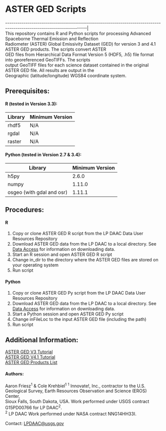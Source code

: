 # ASTER GED Scripts 
-----------------------------------------------------------------------------------------------------------------------|  
This repository contains R and Python scripts for processing Advanced Spaceborne Thermal Emission and Reflection   
Radiometer (ASTER) Global Emissivity Dataset (GED) for version 3 and 4.1 ASTER GED products. The scripts convert ASTER   
GED files from Hierarchical Data Format Version 5 (HDF5, .h5) file format into georeferenced GeoTIFFs. The scripts  
output GeoTIFF files for each science dataset contained in the original ASTER GED file. All results are output in the  
Geographic (latitude/longitude) WGS84 coordinate system.   

## Prerequisites:
#### R (tested in Version 3.3):    
Library   | Minimum Version          
----------| --------------- 
rhdf5     | N/A   
rgdal     | N/A          
raster    | N/A 

#### Python (tested in Version 2.7 & 3.4):    
Library                   | Minimum Version          
--------------------------| --------------- 
h5py                      | 2.6.0   
numpy                     | 1.11.0        
osgeo (with gdal and osr) | 1.11.1
## Procedures:
#### R
1. Copy or clone ASTER GED R script from the LP DAAC Data User Resources Repository  
2. Download ASTER GED data from the LP DAAC to a local directory. See [Data Access](https://lpdaac.usgs.gov/data_access) for information on downloading data.   
3. Start an R session and open ASTER GED R script  
4. Change in_dir to the directory where the ASTER GED files are stored on your operating system  
5. Run script  
#### Python 
1. Copy or clone ASTER GED Py script from the LP DAAC Data User Resources Repository
2. Download ASTER GED data from the LP DAAC to a local directory. See [Data Access](https://lpdaac.usgs.gov/data_access) for information on downloading data.    
3. Start a Python session and open ASTER GED Py script
4. Change inFileLoc to the input ASTER GED file (including the path)  
5. Run script  

## Additional Information:
[ASTER GED V3 Tutorial](https://lpdaac.usgs.gov/user_resources/e_learning/how_convert_aster_ged_v3_science_datasets_georeferenced)   
[ASTER GED V4.1 Tutorial](https://lpdaac.usgs.gov/user_resources/e_learning/how_convert_aster_ged_v4_science_datasets_georeferenced)   
[ASTER GED Products List](https://lpdaac.usgs.gov/dataset_discovery/community/community_products_table)  
#### Authors:
Aaron Friesz<sup>1</sup> & Cole Krehbiel<sup>1</sup> 
<sup>1</sup> Innovate!, Inc., contractor to the U.S. Geological Survey, Earth Resources Observation and Science (EROS) Center,  
 Sioux Falls, South Dakota, USA. Work performed under USGS contract G15PD00766 for LP DAAC<sup>2</sup>.  
<sup>2</sup> LP DAAC Work performed under NASA contract NNG14HH33I.

Contact: LPDAAC@usgs.gov 